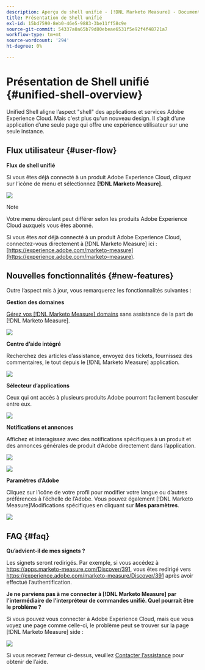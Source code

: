 ```yaml
---
description: Aperçu du shell unifié - [!DNL Marketo Measure] - Documentation du produit
title: Présentation de Shell unifié
exl-id: 15bd7590-8eb0-46e5-9883-3be11ff58c9e
source-git-commit: 54337a0a65b79d80ebeae6531f5e92f4f48721a7
workflow-type: tm+mt
source-wordcount: '294'
ht-degree: 0%

---
```


# Présentation de Shell unifié {#unified-shell-overview}

Unified Shell aligne l’aspect &quot;shell&quot; des applications et services Adobe Experience Cloud. Mais c&#39;est plus qu&#39;un nouveau design. Il s’agit d’une application d’une seule page qui offre une expérience utilisateur sur une seule instance.

## Flux utilisateur {#user-flow}

**Flux de shell unifié**

Si vous êtes déjà connecté à un produit Adobe Experience Cloud, cliquez sur l’icône de menu et sélectionnez **[!DNL Marketo Measure]**.

![](assets/unified-shell-overview-4.png)

>[!NOTE]
>
>Votre menu déroulant peut différer selon les produits Adobe Experience Cloud auxquels vous êtes abonné.

Si vous êtes _not_ déjà connecté à un produit Adobe Experience Cloud, connectez-vous directement à [!DNL Marketo Measure] ici : [https://experience.adobe.com/marketo-measure](https://experience.adobe.com/marketo-measure).

## Nouvelles fonctionnalités {#new-features}

Outre l’aspect mis à jour, vous remarquerez les fonctionnalités suivantes :

**Gestion des domaines**

[Gérez vos [!DNL Marketo Measure] domains](/help/marketo-measure-and-adobe/domain-management.md) sans assistance de la part de [!DNL Marketo Measure].

![](assets/unified-shell-overview-5.png)

**Centre d’aide intégré**

Recherchez des articles d’assistance, envoyez des tickets, fournissez des commentaires, le tout depuis le [!DNL Marketo Measure] application.

![](assets/unified-shell-overview-6.png)

**Sélecteur d’applications**

Ceux qui ont accès à plusieurs produits Adobe pourront facilement basculer entre eux.

![](assets/unified-shell-overview-7.png)

**Notifications et annonces**

Affichez et interagissez avec des notifications spécifiques à un produit et des annonces générales de produit d’Adobe directement dans l’application.

![](assets/unified-shell-overview-8.png)

![](assets/unified-shell-overview-9.png)

**Paramètres d’Adobe**

Cliquez sur l’icône de votre profil pour modifier votre langue ou d’autres préférences à l’échelle de l’Adobe. Vous pouvez également [!DNL Marketo Measure]Modifications spécifiques en cliquant sur **Mes paramètres**.

![](assets/unified-shell-overview-10.png)

## FAQ {#faq}

**Qu’advient-il de mes signets ?**

Les signets seront redirigés. Par exemple, si vous accédez à https://apps.marketo-measure.com/Discover/391, vous êtes redirigé vers https://experience.adobe.com/marketo-measure/Discover/391 après avoir effectué l’authentification.

**Je ne parviens pas à me connecter à [!DNL Marketo Measure] par l’intermédiaire de l’interpréteur de commandes unifié. Quel pourrait être le problème ?**

Si vous pouvez vous connecter à Adobe Experience Cloud, mais que vous voyez une page comme celle-ci, le problème peut se trouver sur la page [!DNL Marketo Measure] side :

![](assets/unified-shell-overview-11.png)

Si vous recevez l’erreur ci-dessus, veuillez [Contacter l’assistance](https://nation.marketo.com/t5/support/ct-p/Support) pour obtenir de l’aide.

